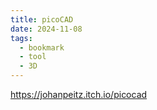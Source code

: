 ```yaml
---
title: picoCAD
date: 2024-11-08
tags:
  - bookmark
  - tool
  - 3D
---
```

https://johanpeitz.itch.io/picocad